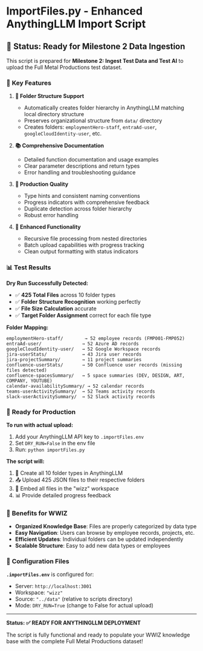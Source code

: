 # ImportFiles.py - Enhanced AnythingLLM Import Script

## 🚀 Status: Ready for Milestone 2 Data Ingestion

This script is prepared for **Milestone 2: Ingest Test Data and Test AI** to upload the Full Metal Productions test dataset.

### 🔧 **Key Features**

1. **📁 Folder Structure Support**
   - Automatically creates folder hierarchy in AnythingLLM matching local directory structure
   - Preserves organizational structure from `data/` directory
   - Creates folders: `employmentHero-staff`, `entraAd-user`, `googleCloudIdentity-user`, etc.

2. **📚 Comprehensive Documentation**
   - Detailed function documentation and usage examples
   - Clear parameter descriptions and return types
   - Error handling and troubleshooting guidance

3. **🎯 Production Quality**
   - Type hints and consistent naming conventions
   - Progress indicators with comprehensive feedback
   - Duplicate detection across folder hierarchy
   - Robust error handling

4. **🔄 Enhanced Functionality**
   - Recursive file processing from nested directories
   - Batch upload capabilities with progress tracking
   - Clean output formatting with status indicators

### 📊 **Test Results**

**Dry Run Successfully Detected:**
- ✅ **425 Total Files** across 10 folder types
- ✅ **Folder Structure Recognition** working perfectly
- ✅ **File Size Calculation** accurate
- ✅ **Target Folder Assignment** correct for each file type

**Folder Mapping:**
```
employmentHero-staff/        → 52 employee records (FMP001-FMP052)
entraAd-user/               → 52 Azure AD records  
googleCloudIdentity-user/   → 52 Google Workspace records
jira-userStats/             → 43 Jira user records
jira-projectSummary/        → 11 project summaries
confluence-userStats/       → 50 Confluence user records (missing files detected)
confluence-spacesSummary/   → 5 space summaries (DEV, DESIGN, ART, COMPANY, YOUTUBE)
calendar-availabilitySummary/ → 52 calendar records
teams-userActivitySummary/  → 52 Teams activity records
slack-userActivitySummary/  → 52 Slack activity records
```

### 🚀 **Ready for Production**

**To run with actual upload:**
1. Add your AnythingLLM API key to `.importFiles.env`
2. Set `DRY_RUN=False` in the env file
3. Run: `python importFiles.py`

**The script will:**
1. 📁 Create all 10 folder types in AnythingLLM
2. 📤 Upload 425 JSON files to their respective folders
3. 🔗 Embed all files in the "wizz" workspace
4. 📊 Provide detailed progress feedback

### 🎯 **Benefits for WWIZ**

- **Organized Knowledge Base**: Files are properly categorized by data type
- **Easy Navigation**: Users can browse by employee records, projects, etc.
- **Efficient Updates**: Individual folders can be updated independently
- **Scalable Structure**: Easy to add new data types or employees

### 📝 **Configuration Files**

**`.importFiles.env`** is configured for:
- Server: `http://localhost:3001`
- Workspace: `"wizz"`
- Source: `"../data"` (relative to scripts directory)
- Mode: `DRY_RUN=True` (change to False for actual upload)

---

**Status: ✅ READY FOR ANYTHINGLLM DEPLOYMENT**

The script is fully functional and ready to populate your WWIZ knowledge base with the complete Full Metal Productions dataset!
